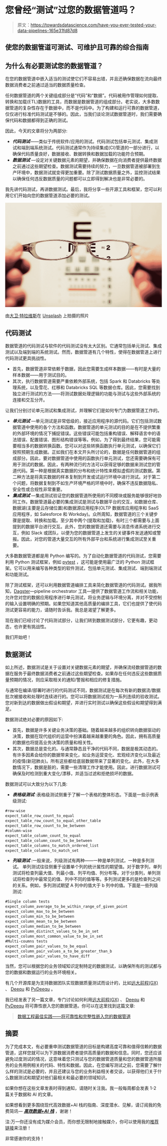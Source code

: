 # 您曾经“测试”过您的数据管道吗？

> 原文：<https://towardsdatascience.com/have-you-ever-tested-your-data-pipelines-165e31fd87d8>

## 使您的数据管道可测试、可维护且可靠的综合指南

## 为什么有必要测试您的数据管道？

在您的数据管道中嵌入适当的测试使它们不容易出错，并且还确保数据在流向最终数据消费者之前通过适当的数据质量检查。

任何数据管道的两个关键组成部分是“代码”和“数据”。代码被用作管理如何提取、转换和加载(ETL)数据的工具，而数据是数据管道的组成部分。老实说，大多数数据管道的复杂性存在于数据中，而不是代码中。为了构建和运行可靠的数据管道，仅仅进行标准代码测试是不够的。因此，当我们谈论测试数据管道时，我们需要确保代码和数据都得到正确的测试。

因此，今天的文章将分为两部分:

*   ***代码测试***——类似于传统软件/应用的测试。代码测试包括单元测试、集成测试和端到端系统测试。代码测试通常作为持续集成(CI)管道的一部分进行，以确保代码质量良好，数据接收、数据转换和数据加载的功能符合预期。
*   ***数据测试*** —设定对关键数据元素的期望，并确保数据在向消费者提供最终数据之前通过这些期望检查。数据测试需要持续的努力，一旦数据管道被部署到生产环境中，数据测试就变得更加重要。除了测试数据质量之外，监控测试结果以确保任何违反数据质量的问题都可以立即得到解决也是非常必要的。

我先讲代码测试，再讲数据测试。最后，我将分享一些开源工具和框架，您可以利用它们开始向您的数据管道添加必要的测试。

![](img/0c5a9d9a36fadd8f5a594929f1215c9b.png)

由[大卫·特拉维斯](https://unsplash.com/@dtravisphd?utm_source=medium&utm_medium=referral)在 [Unsplash](https://unsplash.com?utm_source=medium&utm_medium=referral) 上拍摄的照片

## 代码测试

数据管道的代码测试与软件的代码测试没有太大区别。它通常包括单元测试、集成测试以及端到端的系统测试。然而，数据管道有几个特性，使得在数据管道上进行代码测试更具挑战性。

*   首先，数据管道非常依赖于数据，因此您需要生成样本数据——有时是大量的样本数据——用于测试目的。
*   其次，执行数据管道需要严重依赖外部系统，包括 Spark 和 Databricks 等处理系统，以及雪花、红移和 Databricks SQL 等数据仓库。因此，您需要找到独立进行测试的方法——将测试数据处理逻辑的功能与测试与这些外部系统的连接和交互分开。

让我们分别讨论单元测试和集成测试，并理解它们是如何专门为数据管道工作的。

*   ***单元测试*** —单元测试是非常低级的，接近应用程序的源代码。它们包括测试数据管道中使用的各个方法和函数。数据管道的单元测试的目的是在不提供繁重的外部环境的情况下捕捉错误。这些错误可能包括重构错误、解释语言中的语法错误、配置错误、图形结构错误等等。例如，为了得到最终结果，您可能需要相当多的数据转换函数。您可以对这些转换函数执行单元测试，以确保它们按照预期生成数据。正如我们在本文开头所讨论的，数据是任何数据管道的组成部分。因此，要对数据管道中使用的函数执行单元测试，您还需要确保有可用于测试的数据。因此，有两种流行的方法可以获得足够的数据来测试您的管道代码。第一种是根据真实数据的分布和统计特性来模拟虚假的测试数据。第二种方法是将真实数据的样本复制到开发或试运行环境中进行测试。对于第二个问题，将数据复制到不如生产环境严格的环境中时，确保不违反数据隐私、安全性或合规性非常重要。
*   ***集成测试*** —集成测试验证您的数据管道所使用的不同模块或服务能够很好地协同工作。数据管道最必要的集成测试是测试与数据平台的交互，如数据仓库、数据湖(主要是云存储位置)和数据源应用程序(OLTP 数据库应用程序和 SaaS 应用程序，如 Salesforce 和 Workday)。众所周知，数据管道的三个关键步骤是提取、转换和加载。至少其中两个(提取和加载)，有时三个都需要与上面提到的数据平台进行交互。此外，您的数据管道还需要与消息传递系统进行交互，例如 Slack 或团队，以便为您的数据管道上发生的关键事件发送通知或警报。因此，对您的管道大量交互的所有外部平台和系统进行集成测试至关重要。

大多数数据管道都是用 Python 编写的。为了自动化数据管道的代码测试，您需要利用 Python 测试框架，例如 [pytest](https://docs.pytest.org/en/7.2.x/) ，这可能是使用最广泛的 Python 测试框架。它可以用来编写各种类型的软件测试，包括单元测试、集成测试、端到端测试和功能测试。

除了测试框架，还可以利用数据管道编排工具来简化数据管道的代码测试。据我所知，[Dagster](https://dagster.io/)—pipeline orchestrator 工具—提供了数据管道工作流和相关功能，允许您对您的数据应用程序进行单元测试，将业务逻辑与环境分离，并对不受控制的输入设置明确的预期。如果您知道其他高质量的编排工具，它们也提供了使代码测试更容易的能力，请随时告诉我。我总是渴望了解更多。

现在我们已经讨论了代码测试部分，让我们转到数据测试部分，它更有趣，更动态，也许更有挑战性。

我们开始吧！

## 数据测试

如上所述，数据测试是关于设置对关键数据元素的期望，并确保流经数据管道的数据在服务于最终数据消费者之前通过这些期望检查。如果存在任何违反这些数据质量预期的情况，则应采取相关的通知/警报和相应的修复措施。

与通常在编译/部署时进行的代码测试不同，数据测试是在每次有新的数据流/数据批次被接收和处理时连续进行的。您可以将数据测试视为一系列连续的验收测试。您对新到达的数据做出假设和期望，并进行实时测试以确保这些假设和期望得到满足。

数据测试绝对必要的原因如下:

*   首先，数据是许多关键业务决策的基础。随着越来越多的组织转向数据驱动的决策，数据在现代组织的运营中扮演着越来越重要的角色。因此，拥有高质量的数据也将提高业务决策的质量和相关性。
*   其次，数据总是变化的。与通常静态且干净的代码不同，数据是极其动态的。有许多因素会给你的数据带来变化，如业务运营变化、宏观经济变化以及最近的疫情(新冠肺炎)。所有这些都给底层数据带来了显著的变化。此外，在大多数情况下，数据是脏的，需要一些清理工作才能使用。因此，进行数据测试可确保及时检测到重大变化/漂移，并适当过滤和拒绝损坏的数据。

数据测试可以大致分为以下几类:

*   ***表格级测试*** :表格级测试侧重于了解一个表格的整体形态。下面是一些示例表级测试:

```
#row-wise
expect_table_row_count_to_equal
expect_table_row_count_to_equal_other_table
expect_table_row_count_to_be_between
#column-wise
expect_table_column_count_to_equal
expect_table_column_count_to_be_between
expect_table_columns_to_match_ordered_list
expect_table_columns_to_match_set
```

*   ***列级测试*** :一般来说，列级测试有两种——一种是单列测试，一种是多列测试。
    单列测试往往侧重于设置单个列的统计属性的期望值。对于数字列，单列测试将检查列最大值、列最小值、列平均值、列分布等。对于分类列，单列测试将检查列中最常见的值、列中不同的值等等。多列测试更多的是检查列之间的关系。例如，多列测试期望 A 列中的值大于 b 列中的值。下面是一些列级测试:

```
#Single column tests
expect_column_average_to_be_within_range_of_given_point
expect_column_max_to_be_between
expect_column_min_to_be_between
expect_column_mean_to_be_between
expect_column_median_to_be_between
expect_column_distinct_values_to_be_in_set
expect_column_most_common_value_to_be_in_set
#Multi-coumns tests
expect_column_pair_values_to_be_equal
expect_column_pair_values_a_to_be_greater_than_b
expect_column_pair_values_to_have_diff
```

当然，您可以根据您的业务领域知识定制特定的数据测试，以确保所有的测试都与您的数据和数据运行的业务环境相关。

有几个开源库是为支持数据团队实现数据质量测试而设计的，比如[远大前程(GX)](https://greatexpectations.io/) 、 [Deequ](https://github.com/awslabs/deequ) 和 [PyDeequ](https://github.com/awslabs/python-deequ) 。

我已经发表了另一篇文章，专门讨论如何利用[远大前程(GX)](https://greatexpectations.io/) 、 [Deequ](https://github.com/awslabs/deequ) 和 [PyDeequ](https://github.com/awslabs/python-deequ) 将可靠性嵌入您的数据管道。你可以在这里找到这篇文章:

> [数据工程最佳实践——将可靠性和完整性嵌入您的数据管道](/data-engineering-best-practice-embedding-reliability-and-integrity-into-your-data-pipelines-45d72bda832f?sk=7e3cdfee2549539ad135445d0925010d)

## 摘要

为了完成本文，有必要重申测试数据管道的目标是构建高度可靠和值得信赖的数据管道，这样您就可以为下游数据消费者提供高质量的数据和信息。同时，您还应该避免过度测试的情况，这意味着您只测试与您的数据管道质量和您的数据管道所服务的业务用例相关的代码、特性和数据。因此，在您编写测试之前，您需要了解什么样的测试是必要的，并且还建议与您的业务利益相关者交谈，以获得他们关于什么数据测试和期望对他们最相关和最必要的领域知识。

如果你想在这些文章发表时得到通知，请随时关注我。我一般每周都会发表 1-2 篇关于数据和 AI 的文章。

如果想看到更多围绕现代高效数据+AI 栈的指南、深度潜水、见解，请订阅我的免费简讯— [***高效数据+AI 栈***](https://yunnawei.substack.com/) ，谢谢！

注:万一你还没有成为媒介会员，而你想无限制地接触媒介，你可以使用我的[推荐链接](https://medium.com/@weiyunna91/membership)来注册！

非常感谢你的支持！